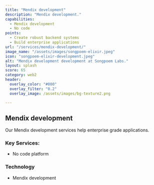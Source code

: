 ```yaml
---
title: "Mendix development"
description: "Mendix development."
capabilities:
  - Mendix development
  - No code
points:
  - Create robust backend systems
  - Build enterprise applications
url: "/services/mendix-development/"
image_name: "/assets/images/songpoem-elixir.jpeg"
icon: "songpoem-elixir-development.jpeg"
alt: "Mendix development development at Songpoem Labs."
layout: splash
score: 65
category: web2
header:
  overlay_color: "#000"
  overlay_filter: "0.2"
  overlay_image: /assets/images/bg-texture2.png

---
```

## Mendix development

Our Mendix development services help enterprise grade applications.

### Key Services:
- No code platform

### Technology
- Mendix development
